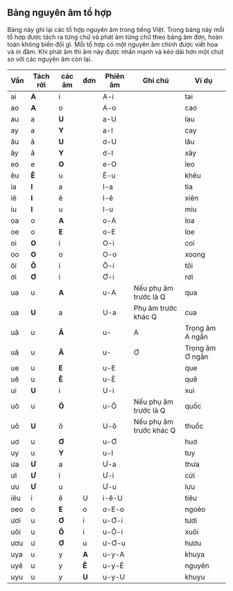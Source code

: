 ## Bảng nguyên âm tổ hợp

Bảng này ghi lại các tổ hợp nguyên âm trong tiếng Việt. Trong bảng này mỗi tổ hợp được tách ra từng chữ và phát âm từng chữ theo bảng âm đơn, hoàn toàn không biến đổi gì.
Mỗi tổ hợp có một nguyên âm chính được viết hoa và in đâm. Khi phát âm thì âm này được nhấn mạnh và kéo dài hơn một chút so với các nguyên âm còn lại.

| Vần | Tách rời |  các âm | đơn  | Phiên âm | Ghi chú                 | Ví dụ  | 
|-----|--------------------------|---|---|----------|-------------------------|--------| 
| ai  | **A**                    | i |   | A-i      |                         | tai    | 
| ao  | **A**                    | o |   | A-o      |                         | cao    | 
| au  | a                        | **U** |   | a-U      |                         | lau    | 
| ay  | a                        | **Y** |   | a-I      |                         | cay    | 
| âu  | â                        | **U** |   | ơ-U      |                         | lâu    | 
| ây  | â                        | **Y** |   | ơ-I      |                         | xây    | 
| eo  | e                        | **O** |   | e-O      |                         | leo    | 
| êu  | **Ê**                    | u |   | Ê-u      |                         | khêu   | 
| ia  | **I**                    | a |   | I-a      |                         | tia    | 
| iê  | **I**                    | ê |   | I-ê      |                         | xiên   | 
| iu  | **I**                    | u |   | I-u      |                         | miu    | 
| oa  | o                        | **A** |   | o-A      |                         | loa    | 
| oe  | o                        | **E** |   | o-E      |                         | loe    | 
| oi  | **O**                    | i |   | O-i      |                         | coi    | 
| oo  | **O**                    | o |   | O-o      |                         | xoong  | 
| ôi  | **Ô**                    | i |   | Ô-i      |                         | tôi    | 
| ơi  | **Ơ**                    | i |   | Ơ-i      |                         | rơi    | 
| ua  | u                        | **A** |   | u-A      | Nếu phụ âm trước là Q   | qua    | 
| ua  | **U**                    | a |   | U-a      | Phụ âm trước khác Q     | cua    | 
| uă  | u                        | **Ă** |   | u-|A     | Trọng âm A ngắn         | quăn   | 
| uâ  | u                        | **Â** |   | u-|Ơ     | Trọng âm Ơ ngắn         | quân   | 
| ue  | u                        | **E** |   | u-E      |                         | que    | 
| uê  | u                        | **Ê** |   | u-Ê      |                         | quê    | 
| ui  | **U**                    | i |   | U-i      |                         | xui    | 
| uô  | u                        | **Ô** |   | u-Ô      | Nếu phụ âm trước là Q   | quốc   | 
| uô  | **U**                    | ô |   | U-ô      | Nếu phụ âm trước khác Q | thuốc  | 
| uơ  | u                        | **Ơ** |   | u-Ơ      |                         | huơ    | 
| uy  | u                        | **Y** |   | u-I      |                         | tuy    | 
| ưa  | **Ư**                    | a |   | Ư-a      |                         | thưa   | 
| ưi  | **Ư**                    | i |   | Ư-i      |                         | cửi    | 
| ưu  | **Ư**                    | u |   | Ư-u      |                         | lưu    | 
| iêu | i                        | ê | U | i-ê-U    |                         | tiêu   | 
| oeo | o                        | **E** | o | o-E-o    |                         | ngoẻo  | 
| ươi | u                        | **Ơ** | i | u-Ơ-i    |                         | tươi   | 
| uôi | u                        | **Ô** | i | u-Ô-i    |                         | xuôi   | 
| ươu | ư                        | **Ơ** | u | ư-Ơ-u    |                         | hươu   | 
| uya | u                        | y | **A** | u-y-A    |                         | khuya  | 
| uyê | u                        | y | **Ê** | u-y-Ê    |                         | nguyên | 
| uyu | u                        | y | **U** | u-y-U    |                         | khuỵu  | 
